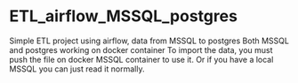 # ETL_airflow_MSSQL_postgres
Simple ETL project using airflow, data from MSSQL to postgres
Both MSSQL and postgres working on docker container
To import the data, you must push the file on docker MSSQL container to use it. Or if you have a local MSSQL you can just read it normally.
